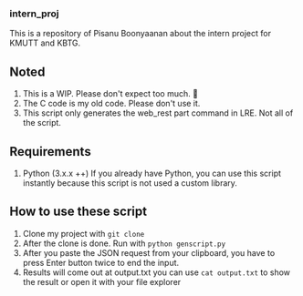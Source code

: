 ### intern_proj

This is a repository of Pisanu Boonyaanan about the intern project for KMUTT and KBTG.

## Noted
1. This is a WIP. Please don't expect too much. 🙏
2. The C code is my old code. Please don't use it.
3. This script only generates the web_rest part command in LRE. Not all of the script.

## Requirements
1. Python (3.x.x ++)
If you already have Python, you can use this script instantly because this script is not used a custom library.

## How to use these script
1. Clone my project with `git clone`
2. After the clone is done. Run with `python genscript.py`
3. After you paste the JSON request from your clipboard, you have to press Enter button twice to end the input.
4. Results will come out at output.txt you can use `cat output.txt` to show the result or open it with your file explorer
